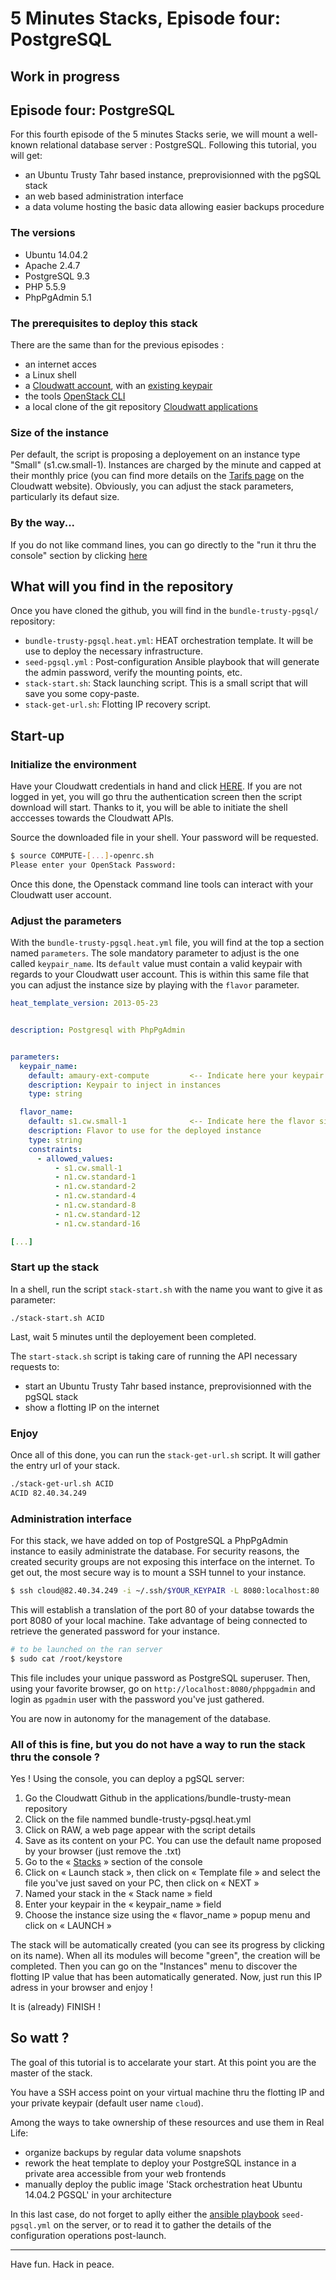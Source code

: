# 5 Minutes Stacks, Episode four: PostgreSQL
## Work in progress

## Episode four: PostgreSQL

For this fourth episode of the 5 minutes Stacks serie, we will mount a well-known relational database server : PostgreSQL. 
Following this tutorial, you will get:

* an Ubuntu Trusty Tahr based instance, preprovisionned with the pgSQL stack
* an web based administration interface
* a data volume hosting the basic data allowing easier backups procedure 

### The versions

* Ubuntu 14.04.2
* Apache 2.4.7
* PostgreSQL 9.3
* PHP 5.5.9
* PhpPgAdmin 5.1

### The prerequisites to deploy this stack

There are the same than for the previous episodes :

* an internet acces
* a Linux shell
* a [Cloudwatt account](https://www.cloudwatt.com/authentification), with an [existing keypair](https://console.cloudwatt.com/project/access_and_security/?tab=access_security_tabs__keypairs_tab)
* the tools [OpenStack CLI](http://docs.openstack.org/cli-reference/content/install_clients.html)
* a local clone of the git repository [Cloudwatt applications](https://github.com/cloudwatt/applications)

### Size of the instance

Per default, the script is proposing a deployement on an instance type "Small" (s1.cw.small-1). Instances are charged by the minute and capped at their monthly price (you can find more details on the [Tarifs page](https://www.cloudwatt.com/fr/produits/tarifs.html) on the Cloudwatt website). Obviously, you can adjust the stack parameters, particularly its defaut size.

### By the way...

If you do not like command lines, you can go directly to the "run it thru the console" section by clicking [here](#console) 

## What will you find in the repository

Once you have cloned the github, you will find in the `bundle-trusty-pgsql/` repository:

* `bundle-trusty-pgsql.heat.yml`: HEAT orchestration template. It will be use to deploy the necessary infrastructure.
* `seed-pgsql.yml` : Post-configuration Ansible playbook that will generate the admin password, verify the mounting points, etc.
* `stack-start.sh`: Stack launching script. This is a small script that will save you some copy-paste.
* `stack-get-url.sh`: Flotting IP recovery script.

## Start-up

### Initialize the environment

Have your Cloudwatt credentials in hand and click [HERE](https://console.cloudwatt.com/project/access_and_security/api_access/openrc/). 
If you are not logged in yet, you will go thru the authentication screen then the script download will start. Thanks to it, you will be able to initiate the shell acccesses towards the Cloudwatt APIs.

Source the downloaded file in your shell. Your password will be requested. 

~~~ bash
$ source COMPUTE-[...]-openrc.sh
Please enter your OpenStack Password:

~~~

Once this done, the Openstack command line tools can interact with your Cloudwatt user account.

### Adjust the parameters

With the `bundle-trusty-pgsql.heat.yml` file, you will find at the top a section named `parameters`. The sole mandatory parameter to adjust is the one called `keypair_name`. Its `default` value must contain a valid keypair with regards to your Cloudwatt user account. This is within this same file that you can adjust the instance size by playing with the `flavor` parameter.

~~~ yaml
heat_template_version: 2013-05-23


description: Postgresql with PhpPgAdmin


parameters:
  keypair_name:
    default: amaury-ext-compute         <-- Indicate here your keypair
    description: Keypair to inject in instances
    type: string

  flavor_name:
    default: s1.cw.small-1              <-- Indicate here the flavor size
    description: Flavor to use for the deployed instance
    type: string
    constraints:
      - allowed_values:
          - s1.cw.small-1
          - n1.cw.standard-1
          - n1.cw.standard-2
          - n1.cw.standard-4
          - n1.cw.standard-8
          - n1.cw.standard-12
          - n1.cw.standard-16

[...]
~~~

### Start up the stack

In a shell, run the script `stack-start.sh` with the name you want to give it as parameter:

~~~
./stack-start.sh ACID
~~~

Last, wait 5 minutes until the deployement been completed.

The  `start-stack.sh` script is taking care of running the API necessary requests to: 

* start an Ubuntu Trusty Tahr based instance, preprovisionned with the pgSQL stack
* show a flotting IP on the internet


### Enjoy

Once all of this done, you can run the `stack-get-url.sh` script. It will gather the entry url of your stack.

~~~ bash
./stack-get-url.sh ACID
ACID 82.40.34.249
~~~ 

### Administration interface

For this stack, we have added on top of PostgreSQL a PhpPgAdmin instance to easily administrate the database.
For security reasons, the created security groups are not exposing this interface on the internet. To get out, the most secure way is to mount a SSH tunnel to your instance.

~~~ bash
$ ssh cloud@82.40.34.249 -i ~/.ssh/$YOUR_KEYPAIR -L 8080:localhost:80
~~~

This will establish a translation of the port 80 of your databse towards the port 8080 of your local machine. Take advantage of being connected to retrieve the generated password for your instance.


~~~ bash
# to be launched on the ran server
$ sudo cat /root/keystore
~~~

This file includes your unique password as PostgreSQL superuser.
Then, using your favorite browser, go on `http://localhost:8080/phppgadmin` and login as `pgadmin` user with the password you've just gathered.

You are now in autonomy for the management of the database.


<a name="console" />

### All of this is fine, but you do not have a way to run the stack thru the console ?

Yes ! Using the console, you can deploy a pgSQL server:

1.	Go the Cloudwatt Github in the applications/bundle-trusty-mean repository
2.	Click on the file nammed bundle-trusty-pgsql.heat.yml
3.	Click on RAW, a web page appear with the script details
4.	Save as its content on your PC. You can use the default name proposed by your browser (just remove the .txt)
5.  Go to the « [Stacks](https://console.cloudwatt.com/project/stacks/) » section of the console
6.	Click on « Launch stack », then click on « Template file » and select the file you've just saved on your PC, then click on « NEXT »
7.	Named your stack in the « Stack name » field
8.	Enter your keypair in the « keypair_name » field
9.	Choose the instance size using the « flavor_name » popup menu and click on « LAUNCH »

The stack will be automatically created (you can see its progress by clicking on its name). When all its modules will become "green", the creation will be completed. Then you can go on the "Instances" menu to discover the flotting IP value that has been automatically generated. Now, just run this IP adress in your browser and enjoy !

It is (already) FINISH !


## So watt ?

The goal of this tutorial is to accelarate your start. At this point you are the master of the stack.

You have a SSH access point on your virtual machine thru the flotting IP and your private keypair (default user name `cloud`).

Among the ways to take ownership of these resources and use them in Real Life:

* organize backups by regular data volume snapshots
* rework the heat template to deploy your PostgreSQL instance in a private area accessible from your web frontends
* manually deploy the public image 'Stack orchestration heat Ubuntu 14.04.2 PGSQL' in your architecture

In this last case, do not forget to aplly either the [ansible playbook](http://docs.ansible.com/playbooks.html) `seed-pgsql.yml` on the server, or to read it to gather the details of the configuration operations post-launch.


-----
Have fun. Hack in peace.
